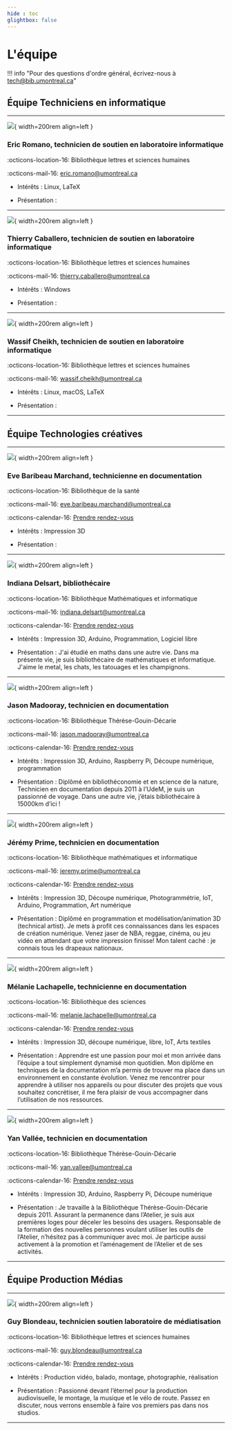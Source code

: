 ```yaml
---
hide : toc
glightbox: false
---
```


# L'équipe

!!! info "Pour des questions d'ordre général, écrivez-nous à tech@bib.umontreal.ca"

## Équipe Techniciens en informatique


----------------

![](../assets/images/equipe/personne.jpg){ width=200rem align=left } 

### Eric Romano, technicien de soutien en laboratoire informatique

:octicons-location-16: Bibliothèque lettres et sciences humaines

:octicons-mail-16: eric.romano@umontreal.ca

- Intérêts : Linux, LaTeX

- Présentation : 

----------------

![](../assets/images/equipe/personne.jpg){ width=200rem align=left } 

### Thierry Caballero, technicien de soutien en laboratoire informatique

:octicons-location-16: Bibliothèque lettres et sciences humaines

:octicons-mail-16: thierry.caballero@umontreal.ca

- Intérêts : Windows

- Présentation : 

----------------

![](../assets/images/equipe/personne.jpg){ width=200rem align=left } 

### Wassif Cheikh, technicien de soutien en laboratoire informatique

:octicons-location-16: Bibliothèque lettres et sciences humaines

:octicons-mail-16: wassif.cheikh@umontreal.ca

- Intérêts : Linux, macOS, LaTeX

- Présentation : 

----------------

## Équipe Technologies créatives

----------------

![](../assets/images/equipe/eve.jpg){ width=200rem align=left } 

### Eve Baribeau Marchand, technicienne en documentation

:octicons-location-16: Bibliothèque de la santé

:octicons-mail-16: eve.baribeau.marchand@umontreal.ca

:octicons-calendar-16: [Prendre rendez-vous](https://test.com)

- Intérêts : Impression 3D

- Présentation : 

----------------

![](../assets/images/equipe/indiana.jpg){ width=200rem align=left } 

### Indiana Delsart, bibliothécaire

:octicons-location-16: Bibliothèque Mathématiques et informatique

:octicons-mail-16: indiana.delsart@umontreal.ca

:octicons-calendar-16: [Prendre rendez-vous](https://test.com)

- Intérêts : Impression 3D, Arduino, Programmation, Logiciel libre

- Présentation : J'ai étudié en maths dans une autre vie. Dans ma présente vie, je suis bibliothécaire de mathématiques et informatique. J'aime le metal, les chats, les tatouages et les champignons.

----------------

![](../assets/images/equipe/jason.jpg){ width=200rem align=left } 

### Jason Madooray, technicien en documentation

:octicons-location-16: Bibliothèque Thérèse-Gouin-Décarie

:octicons-mail-16: jason.madooray@umontreal.ca

:octicons-calendar-16: [Prendre rendez-vous](https://test.com)

- Intérêts : Impression 3D, Arduino, Raspberry Pi, Découpe numérique, programmation

- Présentation : Diplômé en bibliothéconomie et en science de la nature, Technicien en documentation depuis 2011 à l’UdeM, je suis un passionné de voyage. Dans une autre vie, j’étais bibliothécaire à 15000km d’ici ! 

----------------

![](../assets/images/equipe/jeremy.jpg){ width=200rem align=left } 

### Jérémy Prime, technicien en documentation

:octicons-location-16: Bibliothèque mathématiques et informatique

:octicons-mail-16: jeremy.prime@umontreal.ca

:octicons-calendar-16: [Prendre rendez-vous](https://test.com)

- Intérêts : Impression 3D, Découpe numérique, Photogrammétrie, IoT, Arduino, Programmation, Art numérique

- Présentation : Diplômé en programmation et modélisation/animation 3D (technical artist). Je mets à profit ces connaissances dans les espaces de création numérique. Venez jaser de NBA, reggae, cinéma, ou jeu vidéo en attendant que votre impression finisse! Mon talent caché : je connais tous les drapeaux nationaux.

----------------

![](../assets/images/equipe/melanie.jpg){ width=200rem align=left } 

### Mélanie Lachapelle, technicienne en documentation

:octicons-location-16: Bibliothèque des sciences

:octicons-mail-16: melanie.lachapelle@umontreal.ca

:octicons-calendar-16: [Prendre rendez-vous](https://test.com)

- Intérêts : Impression 3D, découpe numérique, libre, IoT, Arts textiles

- Présentation : Apprendre est une passion pour moi et mon arrivée dans l’équipe a tout simplement dynamisé mon quotidien.
Mon diplôme en techniques de la documentation m’a permis de trouver ma place dans un environnement en constante évolution.
Venez me rencontrer pour apprendre à utiliser nos appareils ou pour discuter des projets que vous souhaitez concrétiser, il me fera plaisir de vous accompagner dans l’utilisation de nos ressources.

----------------

![](../assets/images/equipe/yan.jpg){ width=200rem align=left } 

### Yan Vallée, technicien en documentation

:octicons-location-16: Bibliothèque Thérèse-Gouin-Décarie

:octicons-mail-16: yan.vallee@umontreal.ca

:octicons-calendar-16: [Prendre rendez-vous](https://test.com)

- Intérêts : Impression 3D, Arduino, Raspberry Pi, Découpe numérique

- Présentation : Je travaille à la Bibliothèque Thérèse-Gouin-Décarie depuis 2011. Assurant la permanence dans l’Atelier, je suis aux premières loges pour déceler les besoins des usagers. Responsable de la formation des nouvelles personnes voulant utiliser les outils de l’Atelier, n’hésitez pas à communiquer avec moi. Je participe aussi activement à la promotion et l’aménagement de l’Atelier et de ses activités.
  
----------------

## Équipe Production Médias

----------------

![](../assets/images/equipe/guy.jpg){ width=200rem align=left } 

### Guy Blondeau, technicien soutien laboratoire de médiatisation

:octicons-location-16: Bibliothèque lettres et sciences humaines

:octicons-mail-16: guy.blondeau@umontreal.ca

:octicons-calendar-16: [Prendre rendez-vous](https://test.com)

- Intérêts : Production vidéo, balado, montage, photographie, réalisation

- Présentation : Passionné devant l’éternel pour la production audiovisuelle, le montage, la musique et le vélo de route. Passez en discuter, nous verrons ensemble à faire vos premiers pas dans nos studios.

----------------